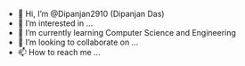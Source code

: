 - 👋 Hi, I’m @Dipanjan2910 (Dipanjan Das)
- 👀 I’m interested in ...
- 🌱 I’m currently learning Computer Science and Engineering 
- 💞️ I’m looking to collaborate on ...
- 📫 How to reach me ...

<!---
Dipanjan2910/Dipanjan2910 is a ✨ special ✨ repository because its `README.md` (this file) appears on your GitHub profile.
You can click the Preview link to take a look at your changes.
--->
